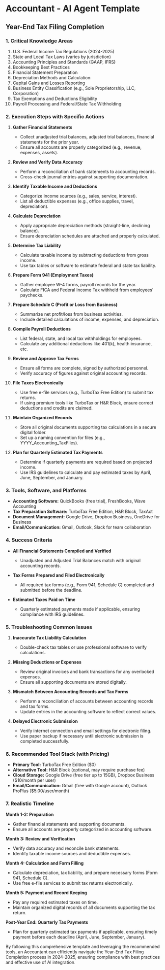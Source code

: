# Accountant - AI Agent Template

## Year-End Tax Filing Completion

### 1. Critical Knowledge Areas

1. U.S. Federal Income Tax Regulations (2024-2025)
2. State and Local Tax Laws (varies by jurisdiction)
3. Accounting Principles and Standards (GAAP, IFRS)
4. Bookkeeping Best Practices
5. Financial Statement Preparation
6. Depreciation Methods and Calculation
7. Capital Gains and Losses Reporting
8. Business Entity Classification (e.g., Sole Proprietorship, LLC, Corporation)
9. Tax Exemptions and Deductions Eligibility
10. Payroll Processing and Federal/State Tax Withholding

### 2. Execution Steps with Specific Actions

1. **Gather Financial Statements**
   - Collect unadjusted trial balances, adjusted trial balances, financial statements for the prior year.
   - Ensure all accounts are properly categorized (e.g., revenue, expenses, assets).

2. **Review and Verify Data Accuracy**
   - Perform a reconciliation of bank statements to accounting records.
   - Cross-check journal entries against supporting documentation.

3. **Identify Taxable Income and Deductions**
   - Categorize income sources (e.g., sales, service, interest).
   - List all deductible expenses (e.g., office supplies, travel, depreciation).

4. **Calculate Depreciation**
   - Apply appropriate depreciation methods (straight-line, declining balance).
   - Ensure depreciation schedules are attached and properly calculated.

5. **Determine Tax Liability**
   - Calculate taxable income by subtracting deductions from gross income.
   - Use tax tables or software to estimate federal and state tax liability.

6. **Prepare Form 941 (Employment Taxes)**
   - Gather employee W-4 forms, payroll records for the year.
   - Calculate FICA and Federal Income Tax withheld from employees' paychecks.

7. **Prepare Schedule C (Profit or Loss from Business)**
   - Summarize net profit/loss from business activities.
   - Include detailed calculations of income, expenses, and depreciation.

8. **Compile Payroll Deductions**
   - List federal, state, and local tax withholdings for employees.
   - Calculate any additional deductions like 401(k), health insurance, etc.

9. **Review and Approve Tax Forms**
   - Ensure all forms are complete, signed by authorized personnel.
   - Verify accuracy of figures against original accounting records.

10. **File Taxes Electronically**
    - Use free e-file services (e.g., TurboTax Free Edition) to submit tax returns.
    - If using premium tools like TurboTax or H&R Block, ensure correct deductions and credits are claimed.

11. **Maintain Organized Records**
    - Store all original documents supporting tax calculations in a secure digital folder.
    - Set up a naming convention for files (e.g., YYYY_Accounting_TaxFiles).

12. **Plan for Quarterly Estimated Tax Payments**
    - Determine if quarterly payments are required based on projected income.
    - Use IRS guidelines to calculate and pay estimated taxes by April, June, September, and January.

### 3. Tools, Software, and Platforms

- **Accounting Software:** QuickBooks (free trial), FreshBooks, Wave Accounting
- **Tax Preparation Software:** TurboTax Free Edition, H&R Block, TaxAct
- **Document Management:** Google Drive, Dropbox Business, OneDrive for Business
- **Email/Communication:** Gmail, Outlook, Slack for team collaboration

### 4. Success Criteria

- **All Financial Statements Compiled and Verified**
  - Unadjusted and Adjusted Trial Balances match with original accounting records.
  
- **Tax Forms Prepared and Filed Electronically**
  - All required tax forms (e.g., Form 941, Schedule C) completed and submitted before the deadline.

- **Estimated Taxes Paid on Time**
  - Quarterly estimated payments made if applicable, ensuring compliance with IRS guidelines.

### 5. Troubleshooting Common Issues

1. **Inaccurate Tax Liability Calculation**
   - Double-check tax tables or use professional software to verify calculations.
   
2. **Missing Deductions or Expenses**
   - Review original invoices and bank transactions for any overlooked expenses.
   - Ensure all supporting documents are stored digitally.

3. **Mismatch Between Accounting Records and Tax Forms**
   - Perform a reconciliation of accounts between accounting records and tax forms.
   - Update entries in the accounting software to reflect correct values.

4. **Delayed Electronic Submission**
   - Verify internet connection and email settings for electronic filing.
   - Use paper backup if necessary until electronic submission is completed successfully.

### 6. Recommended Tool Stack (with Pricing)

- **Primary Tool:** TurboTax Free Edition ($0)
- **Alternative Tool:** H&R Block (optional, may require purchase fee)
- **Cloud Storage:** Google Drive (free tier up to 15GB), Dropbox Business ($10/month per user)
- **Email/Communication:** Gmail (free with Google account), Outlook ProPlus ($5.00/user/month)

### 7. Realistic Timeline

**Month 1-2: Preparation**
- Gather financial statements and supporting documents.
- Ensure all accounts are properly categorized in accounting software.

**Month 3: Review and Verification**
- Verify data accuracy and reconcile bank statements.
- Identify taxable income sources and deductible expenses.

**Month 4: Calculation and Form Filling**
- Calculate depreciation, tax liability, and prepare necessary forms (Form 941, Schedule C).
- Use free e-file services to submit tax returns electronically.

**Month 5: Payment and Record Keeping**
- Pay any required estimated taxes on time.
- Maintain organized digital records of all documents supporting the tax return.

**Post-Year End: Quarterly Tax Payments**
- Plan for quarterly estimated tax payments if applicable, ensuring timely payment before each deadline (April, June, September, January).

By following this comprehensive template and leveraging the recommended tools, an Accountant can efficiently navigate the Year-End Tax Filing Completion process in 2024-2025, ensuring compliance with best practices and effective use of AI integration.

